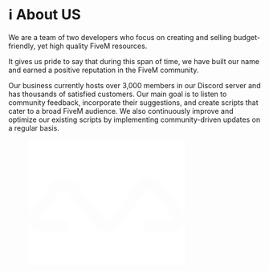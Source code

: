 # ℹ️ About US


We are a team of two developers who focus on creating and selling budget-friendly, yet high quality FiveM resources.

It gives us pride to say that during this span of time, we have built our name and earned a positive reputation in the FiveM community.

Our business currently hosts over 3,000 members in our Discord server and has thousands of satisfied customers. Our main goal is to listen to community feedback, incorporate their suggestions, and create scripts that cater to a broad FiveM audience. We also continuously improve and optimize our existing scripts by implementing community-driven updates on a regular basis.

<figure><img src=".gitbook/assets/Group 481215.png" alt=""><figcaption></figcaption></figure>
